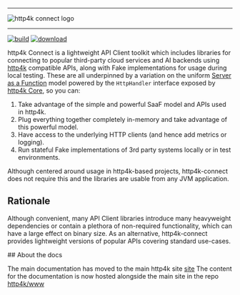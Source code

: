 <div class="github">
<hr/>
<picture>
  <source 
    srcset="https://connect.http4k.org/img/logo-intro.png" 
    media="(prefers-color-scheme: dark)">
  <img src="https://connect.http4k.org/img/logo-intro.png" alt="http4k connect logo">
</picture>
<hr/>

<a href="https://github.com/http4k/http4k-connect/actions?query=workflow%3A.github%2Fworkflows%2Fbuild.yaml"><img alt="build" src="https://github.com/http4k/http4k-connect/workflows/.github/workflows/build.yaml/badge.svg"></a>
<a href="https://mvnrepository.com/artifact/org.http4k"><img alt="download" src="https://img.shields.io/maven-central/v/org.http4k/http4k-connect-core"></a>
</div>

http4k Connect is a lightweight API Client toolkit which includes libraries for connecting to popular third-party cloud 
services and AI backends using [http4k](https://http4k.org) compatible APIs, along with Fake implementations for usage during local
testing. These are all underpinned by a variation on the
uniform [Server as a Function](https://monkey.org/~marius/funsrv.pdf) model powered by the `HttpHandler` interface
exposed by [http4k Core](https://www.http4k.org/ecosystem/http4k/), so you can:
 
1. Take advantage of the simple and powerful SaaF model and APIs used in http4k.
1. Plug everything together completely in-memory and take advantage of this powerful model.
1. Have access to the underlying HTTP clients (and hence add metrics or logging).
1. Run stateful Fake implementations of 3rd party systems locally or in test environments.

Although centered around usage in http4k-based projects, http4k-connect does not require this and the libraries are usable from any JVM application.

## Rationale
Although convenient, many API Client libraries introduce many heavyweight dependencies or contain a plethora of non-required functionality, which can have a large effect on binary size. As an alternative, http4k-connect provides lightweight versions of popular APIs covering standard use-cases.

<div class="github">
## About the docs

The main documentation has moved to the main http4k site [site](https://www.http4k.org/ecosystem/connect/)
The content for the documentation is now hosted alongside the main site in the repo [http4k/www](https://github.com/http4k/www)
</div>
